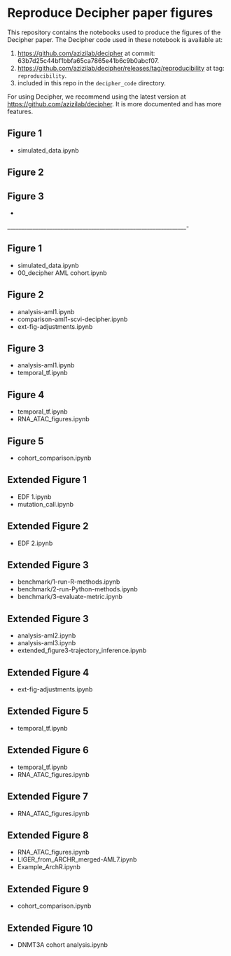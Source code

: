 # Reproduce Decipher paper figures

This repository contains the notebooks used to produce the figures of the Decipher paper.
The Decipher code used in these notebook is available at: 
1) https://github.com/azizilab/decipher at commit: 63b7d25c44bf1bbfa65ca7865e41b6c9b0abcf07.
2) https://github.com/azizilab/decipher/releases/tag/reproducibility at tag: `reproducibility`.
3) included in this repo in the `decipher_code` directory.

For using Decipher, we recommend using the latest version at https://github.com/azizilab/decipher.
It is more documented and has more features.

## Figure 1
- simulated_data.ipynb

## Figure 2

## Figure 3
-
________________________________________________________________-
## Figure 1
- simulated_data.ipynb
- 00_decipher AML cohort.ipynb

## Figure 2
- analysis-aml1.ipynb
- comparison-aml1-scvi-decipher.ipynb
- ext-fig-adjustments.ipynb

## Figure 3
- analysis-aml1.ipynb
- temporal_tf.ipynb
  
## Figure 4
- temporal_tf.ipynb
- RNA_ATAC_figures.ipynb

## Figure 5
- cohort_comparison.ipynb

## Extended Figure 1
- EDF 1.ipynb
- mutation_call.ipynb

## Extended Figure 2
- EDF 2.ipynb

## Extended Figure 3
- benchmark/1-run-R-methods.ipynb
- benchmark/2-run-Python-methods.ipynb
- benchmark/3-evaluate-metric.ipynb

## Extended Figure 3
- analysis-aml2.ipynb
- analysis-aml3.ipynb
- extended_figure3-trajectory_inference.ipynb

## Extended Figure 4
 - ext-fig-adjustments.ipynb

## Extended Figure 5
- temporal_tf.ipynb

## Extended Figure 6
- temporal_tf.ipynb
- RNA_ATAC_figures.ipynb

## Extended Figure 7
- RNA_ATAC_figures.ipynb

## Extended Figure 8
- RNA_ATAC_figures.ipynb
- LIGER_from_ARCHR_merged-AML7.ipynb
- Example_ArchR.ipynb

## Extended Figure 9
- cohort_comparison.ipynb

## Extended Figure 10
- DNMT3A cohort analysis.ipynb
